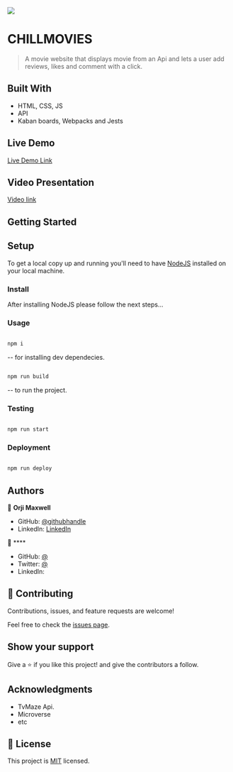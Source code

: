 ![](https://img.shields.io/badge/Microverse-blueviolet)

# CHILLMOVIES

> A movie website that displays movie from an Api and lets a user add reviews, likes and comment with a click.

## Built With

- HTML, CSS, JS
- API
- Kaban boards, Webpacks and Jests

## Live Demo

[Live Demo Link](https://)

## Video Presentation

[Video link]()

## Getting Started

## Setup

To get a local copy up and running you'll need to have [NodeJS](https://nodejs.org/en/download/) installed on your local machine.

### Install

After installing NodeJS please follow the next steps...

### Usage

```bash

npm i

```

-- for installing dev dependecies.

```bash

npm run build

```

-- to run the project.

### Testing

```bash

npm run start

```

### Deployment

```bash

npm run deploy

```

## Authors

👤 **Orji Maxwell**

- GitHub: [@githubhandle](https://github.com/Maxwell011)
- LinkedIn: [LinkedIn](https://www.linkedin.com/in/chukwuemeka-orji-50b766241/)

👤 \*\*\*\*

- GitHub: [@](https://)
- Twitter: [@](https://)
- LinkedIn: [](https://)

## 🤝 Contributing

Contributions, issues, and feature requests are welcome!

Feel free to check the [issues page](../../issues/).

## Show your support

Give a ⭐️ if you like this project! and give the contributors a follow.

## Acknowledgments

- TvMaze Api.
- Microverse
- etc

## 📝 License

This project is [MIT](./LICENSE) licensed.

